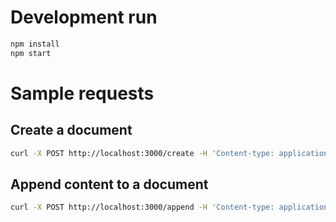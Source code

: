 
# Development run

```sh
npm install
npm start
```

# Sample requests

## Create a document

```sh
curl -X POST http://localhost:3000/create -H 'Content-type: application/json' -d '{"name": "Teste 17:24"}'
```

## Append content to a document

```sh
curl -X POST http://localhost:3000/append -H 'Content-type: application/json' -d '{"url": "https://docs-hackdays.h.elos.dev/docs/94cc77c6-d529-4a34-b665-597e3e38c057/", "markdownContent": "# Oi\n## Tchau\nTeste\n"}'
```

